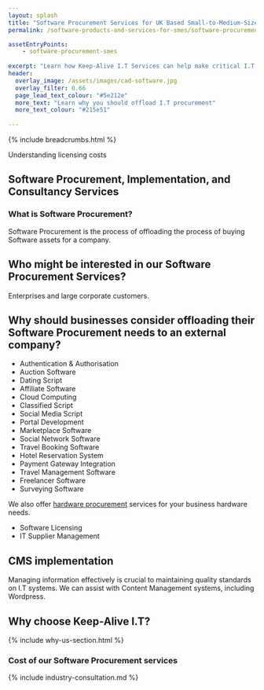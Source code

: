 ```yaml
---
layout: splash
title: "Software Procurement Services for UK Based Small-to-Medium-Sized Enterprise Businesses (SMEs)"
permalink: /software-products-and-services-for-smes/software-procurement

assetEntryPoints:
    - software-procurement-smes
    
excerpt: "Learn how Keep-Alive I.T Services can help make critical I.T Software decisions and develop bespoke Software solutions for your business."
header:
  overlay_image: /assets/images/cad-software.jpg
  overlay_filter: 0.66 
  page_lead_text_colour: "#5e212e"
  more_text: "Learn why you should offload I.T procurement"
  more_text_colour: "#215e51"
  
---
```


{% include breadcrumbs.html %}

Understanding licensing costs

## Software Procurement, Implementation, and Consultancy Services

<div class="divider div-transparent div-arrow-down"></div>

### What is Software Procurement?
Software Procurement is the process of offloading the process of buying Software assets for a company.

<div class="divider div-transparent div-arrow-down"></div>

## Who might be interested in our Software Procurement Services?
Enterprises and large corporate customers.

<div class="divider div-transparent div-arrow-down"></div>


## Why should businesses consider offloading their Software Procurement needs to an external company?

- Authentication & Authorisation
- Auction Software
- Dating Script
- Affiliate Software
- Cloud Computing
- Classified Script
- Social Media Script
- Portal Development
- Marketplace Software
- Social Network Software
- Travel Booking Software
- Hotel Reservation System
- Payment Gateway Integration
- Travel Management Software
- Freelancer Software
- Surveying Software

We also offer <a href="">hardware procurement</a> services for your business hardware needs.

- Software Licensing
- IT Supplier Management

<div class="divider div-transparent div-arrow-down"></div>

## CMS implementation
Managing information effectively is crucial to maintaining quality standards on I.T systems. We can assist with Content Management systems, including Wordpress.

<div class="divider div-transparent div-arrow-down"></div>

## Why choose Keep-Alive I.T?
{% include why-us-section.html %}

<div class="divider div-transparent div-arrow-down"></div>

### Cost of our Software Procurement services
{% include industry-consultation.md %}
